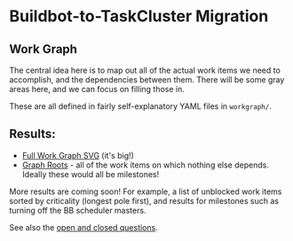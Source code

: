 # Buildbot-to-TaskCluster Migration

## Work Graph

The central idea here is to map out all of the actual work items we need to
accomplish, and the dependencies between them.  There will be some gray areas
here, and we can focus on filling those in.

These are all defined in fairly self-explanatory YAML files in `workgraph/`.

## Results:

 * [Full Work Graph SVG](https://index.taskcluster.net/v1/task/project.taskcluster.migration.latest/artifacts/public/output/workgraph.dot.svg) (it's big!)
 * [Graph Roots](https://index.taskcluster.net/v1/task/project.taskcluster.migration.latest/artifacts/public/output/roots.txt) - all of the work items on which nothing else depends.  Ideally these would all be milestones!

More results are coming soon! For example, a list of unblocked work items
sorted by criticality (longest pole first), and results for milestones such as
turning off the BB scheduler masters.

See also the [open and closed questions](QUESTIONS.md).
